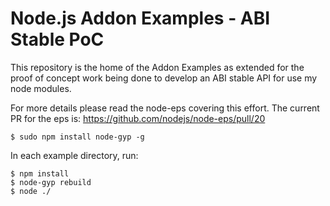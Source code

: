 Node.js Addon Examples - ABI Stable PoC
=========================================

This repository is the home of the Addon Examples as extended
for the proof of concept work being done to develop an ABI
stable API for use my node modules.

For more details please read the node-eps covering this effort.
The current PR for the eps is: https://github.com/nodejs/node-eps/pull/20

```text
$ sudo npm install node-gyp -g
```

In each example directory, run:

```text
$ npm install
$ node-gyp rebuild
$ node ./
```
